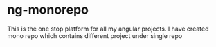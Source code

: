 # ng-monorepo
This is the one stop platform for all my angular projects. I have created mono repo which contains different project under single repo
